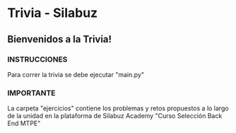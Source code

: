 # Trivia - Silabuz

## Bienvenidos a la Trivia!

### INSTRUCCIONES

Para correr la trivia se debe ejecutar "main.py"

### IMPORTANTE

La carpeta "ejercicios" contiene los problemas y retos propuestos a lo largo de la unidad en la plataforma de Silabuz Academy "Curso Selección Back End MTPE"

